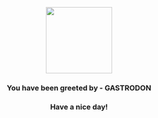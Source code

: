 <p align="center">
            <img src="https://raw.githubusercontent.com/PokeAPI/sprites/master/sprites/pokemon/423.png" width="150" height="150">
          </p>
          <h3 align="center">You have been greeted by - <b>GASTRODON</b></h3>
          <h3 align="center">Have a nice day!</h3>

